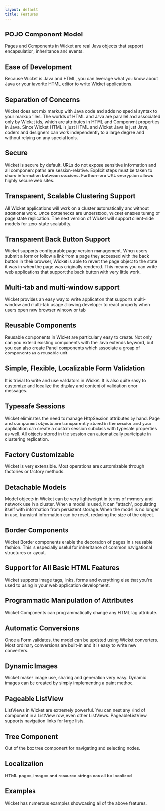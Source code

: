 ```yaml
---
layout: default
title: Features
---
```

## POJO Component Model ##

Pages and Components in Wicket are real Java objects that support
encapsulation, inheritance and events.

## Ease of Development ##

Because Wicket is Java and HTML, you can leverage what you know about Java or
your favorite HTML editor to write Wicket applications.

## Separation of Concerns ##

Wicket does not mix markup with Java code and adds no special syntax to your
markup files. The worlds of HTML and Java are parallel and associated only by
Wicket ids, which are attributes in HTML and Component properties in Java.
Since Wicket HTML is just HTML and Wicket Java is just Java, coders and
designers can work independently to a large degree and without relying on any
special tools.

## Secure ##

Wicket is secure by default. URLs do not expose sensitive information and all
component paths are session-relative. Explicit steps must be taken to share
information between sessions. Furthermore URL encryption allows highly secure web sites.

## Transparent, Scalable Clustering Support ##

All Wicket applications will work on a cluster automatically and without
additional work. Once bottlenecks are understood, Wicket enables tuning of
page state replication. The next version of Wicket will support client-side
models for zero-state scalability.

## Transparent Back Button Support ##

Wicket supports configurable page version management. When users submit a
form or follow a link from a page they accessed with the back button in their
browser, Wicket is able to revert the page object to the state it was in when
the page was originally rendered. This means you can write web applications
that support the back button with very little work.

## Multi-tab and multi-window support ##

Wicket provides an easy way to write application that supports multi-window
and multi-tab usage allowing developer to react properly when users open new
browser window or tab

## Reusable Components ##

Reusable components in Wicket are particularly easy to create. Not only can
you extend existing components with the Java extends keyword, but you can
also create Panel components which associate a group of components as a
reusable unit.

## Simple, Flexible, Localizable Form Validation ##

It is trivial to write and use validators in Wicket. It is also quite easy to
customize and localize the display and content of validation error messages.

## Typesafe Sessions ##

Wicket eliminates the need to manage HttpSession attributes by hand. Page and
component objects are transparently stored in the session and your
application can create a custom session subclass with typesafe properties as
well. All objects stored in the session can automatically participate in
clustering replication.

## Factory Customizable ##

Wicket is very extensible. Most operations are customizable through factories
or factory methods.

## Detachable Models ##

Model objects in Wicket can be very lightweight in terms of memory and
network use in a cluster. When a model is used, it can "attach", populating
itself with information from persistent storage. When the model is no longer
in use, transient information can be reset, reducing the size of the object.

## Border Components ##

Wicket Border components enable the decoration of pages in a reusable
fashion. This is especially useful for inheritance of common navigational
structures or layout.

## Support for All Basic HTML Features ##

Wicket supports image tags, links, forms and everything else that you're used
to using in your web application development.

## Programmatic Manipulation of Attributes ##

Wicket Components can programmatically change any HTML tag attribute.

## Automatic Conversions ##

Once a Form validates, the model can be updated using Wicket converters. Most
ordinary conversions are built-in and it is easy to write new converters.

## Dynamic Images ##

Wicket makes image use, sharing and generation very easy. Dynamic images can
be created by simply implementing a paint method.

## Pageable ListView ##

ListViews in Wicket are extremely powerful. You can nest any kind of
component in a ListView row, even other ListViews. PageableListView supports
navigation links for large lists.

## Tree Component ##

Out of the box tree component for navigating and selecting nodes.

## Localization ##

HTML pages, images and resource strings can all be localized.

## Examples ##

Wicket has numerous examples showcasing all of the above features.

